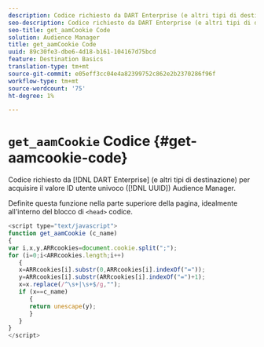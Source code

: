 ```yaml
---
description: Codice richiesto da DART Enterprise (e altri tipi di destinazione) per acquisire il valore  ID utente univoco Audience Manager (UUID).
seo-description: Codice richiesto da DART Enterprise (e altri tipi di destinazione) per acquisire il valore  ID utente univoco Audience Manager (UUID).
seo-title: get_aamCookie Code
solution: Audience Manager
title: get_aamCookie Code
uuid: 89c30fe3-dbe6-4d18-b161-104167d75bcd
feature: Destination Basics
translation-type: tm+mt
source-git-commit: e05eff3cc04e4a82399752c862e2b2370286f96f
workflow-type: tm+mt
source-wordcount: '75'
ht-degree: 1%

---
```



# `get_aamCookie` Codice {#get-aamcookie-code}

Codice richiesto da [!DNL DART Enterprise] (e altri tipi di destinazione) per acquisire il valore ID utente univoco ([!DNL UUID])  Audience Manager.

Definite questa funzione nella parte superiore della pagina, idealmente all&#39;interno del blocco di `<head>` codice.

<!-- r_aam_de_cookie.xml -->

```js
<script type="text/javascript">
function get_aamCookie (c_name)
{
var i,x,y,ARRcookies=document.cookie.split(";");
for (i=0;i<ARRcookies.length;i++)
   {
   x=ARRcookies[i].substr(0,ARRcookies[i].indexOf("="));
   y=ARRcookies[i].substr(ARRcookies[i].indexOf("=")+1);
   x=x.replace(/^\s+|\s+$/g,"");
   if (x==c_name)
      { 
      return unescape(y);
      }
   }
}
</script>
```
